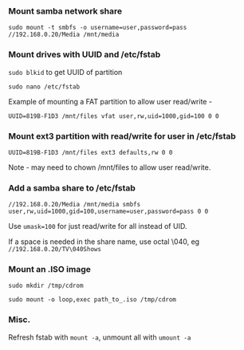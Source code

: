 ### Mount samba network share

`sudo mount -t smbfs -o username=user,password=pass //192.168.0.20/Media /mnt/media`

### Mount drives with UUID and /etc/fstab

`sudo blkid` to get UUID of partition

`sudo nano /etc/fstab`

Example of mounting a FAT partition to allow user read/write -

`UUID=819B-F1D3 /mnt/files vfat user,rw,uid=1000,gid=100 0 0`

### Mount ext3 partition with read/write for user in /etc/fstab

`UUID=819B-F1D3 /mnt/files ext3 defaults,rw 0 0`

Note - may need to chown /mnt/files to allow user read/write.

### Add a samba share to /etc/fstab

`//192.168.0.20/Media /mnt/media smbfs user,rw,uid=1000,gid=100,username=user,password=pass 0 0`

Use `umask=100` for just read/write for all instead of UID.

If a space is needed in the share name, use octal \040, eg `//192.168.0.20/TV\040Shows`

### Mount an .ISO image

`sudo mkdir /tmp/cdrom`

`sudo mount -o loop,exec path_to_.iso /tmp/cdrom`

### Misc.

Refresh fstab with `mount -a`, unmount all with `umount -a`

